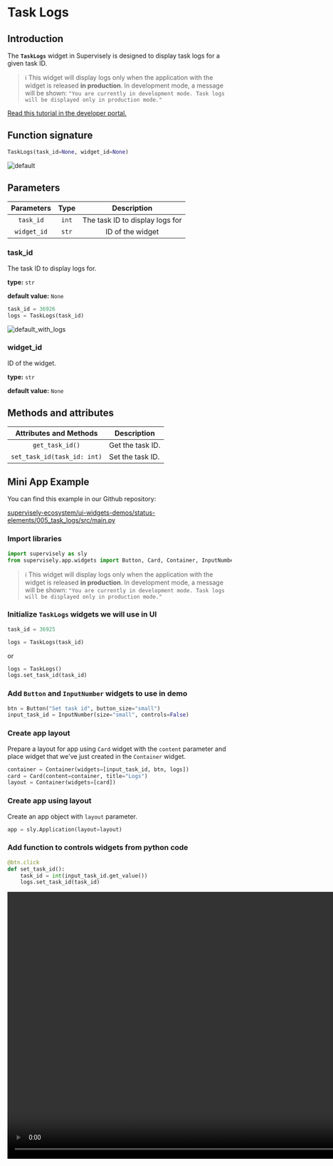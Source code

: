 # Task Logs

## Introduction

The **`TaskLogs`** widget in Supervisely is designed to display task logs for a given task ID.

 > ℹ️ This widget will display logs only when the application with the widget is released **in production**.
 > In development mode, a message will be shown: `"You are currently in development mode. Task logs will be displayed only in production mode."`

[Read this tutorial in the developer portal.](https://developer.supervise.ly/app-development/widgets/status-elements/tasklogs)

## Function signature

```python
TaskLogs(task_id=None, widget_id=None)
```

![default](https://github.com/supervisely-ecosystem/ui-widgets-demos/assets/79905215/619dfbce-8ac6-44ec-b52a-15f675e74dfa)

## Parameters

| Parameters  | Type  |           Description           |
| :---------: | :---: | :-----------------------------: |
|  `task_id`  | `int` | The task ID to display logs for |
| `widget_id` | `str` |        ID of the widget         |

### task_id

The task ID to display logs for.

**type:** `str`

**default value:** `None`

```python
task_id = 36926
logs = TaskLogs(task_id)
```

![default_with_logs](https://github.com/supervisely-ecosystem/ui-widgets-demos/assets/79905215/2a616b26-af64-4608-8fc3-6ff5476cda7c)


### widget_id

ID of the widget.

**type:** `str`

**default value:** `None`

## Methods and attributes

|   Attributes and Methods    | Description      |
| :-------------------------: | ---------------- |
|       `get_task_id()`       | Get the task ID. |
| `set_task_id(task_id: int)` | Set the task ID. |

## Mini App Example

You can find this example in our Github repository:

[supervisely-ecosystem/ui-widgets-demos/status-elements/005_task_logs/src/main.py](https://github.com/supervisely-ecosystem/ui-widgets-demos/blob/master/status-elements/005_task_logs/src/main.py)

### Import libraries

```python
import supervisely as sly
from supervisely.app.widgets import Button, Card, Container, InputNumber, TaskLogs
```

 > ℹ️ This widget will display logs only when the application with the widget is released **in production**.
 > In development mode, a message will be shown: `"You are currently in development mode. Task logs will be displayed only in production mode."`

### Initialize `TaskLogs` widgets we will use in UI

```python
task_id = 36925

logs = TaskLogs(task_id)
```

or

```python
logs = TaskLogs()
logs.set_task_id(task_id)
```

### Add `Button` and `InputNumber` widgets to use in demo

```python
btn = Button("Set task id", button_size="small")
input_task_id = InputNumber(size="small", controls=False)
```

### Create app layout

Prepare a layout for app using `Card` widget with the `content` parameter and place widget that we've just created in the `Container` widget.

```python
container = Container(widgets=[input_task_id, btn, logs])
card = Card(content=container, title="Logs")
layout = Container(widgets=[card])
```

### Create app using layout

Create an app object with `layout` parameter.

```python
app = sly.Application(layout=layout)
```

### Add function to controls widgets from python code

```python
@btn.click
def set_task_id():
    task_id = int(input_task_id.get_value())
    logs.set_task_id(task_id)
```

<p align="center">
    <video preload="none" playsinline="" autoplay="autoplay" muted="muted" loop="loop" width="1200">
        <source src="https://github.com/supervisely-ecosystem/ui-widgets-demos/assets/79905215/aea8cd9f-2add-4f61-bf27-50d23386faab" type="video/webm"> 
        <source src="https://github.com/supervisely-ecosystem/ui-widgets-demos/assets/79905215/e49bed0a-3b51-4a91-b9e4-9bf10d96db67" type="video/mp4">
    </video>
</p>
